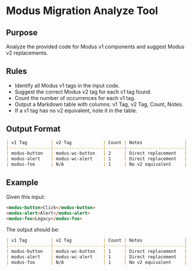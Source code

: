 # Modus Migration Analyze Tool

## Purpose
Analyze the provided code for Modus v1 components and suggest Modus v2 replacements.

## Rules
- Identify all Modus v1 tags in the input code.
- Suggest the correct Modus v2 tag for each v1 tag found.
- Count the number of occurrences for each v1 tag.
- Output a Markdown table with columns: v1 Tag, v2 Tag, Count, Notes.
- If a v1 tag has no v2 equivalent, note it in the table.

## Output Format
```markdown
| v1 Tag         | v2 Tag            | Count | Notes                |
|----------------|-------------------|-------|----------------------|
| modus-button   | modus-wc-button   | 2     | Direct replacement   |
| modus-alert    | modus-wc-alert    | 1     | Direct replacement   |
| modus-foo      | N/A               | 1     | No v2 equivalent     |
```

## Example
Given this input:
```html
<modus-button>Click</modus-button>
<modus-alert>Alert</modus-alert>
<modus-foo>Legacy</modus-foo>
```
The output should be:
```markdown
| v1 Tag         | v2 Tag            | Count | Notes                |
|----------------|-------------------|-------|----------------------|
| modus-button   | modus-wc-button   | 1     | Direct replacement   |
| modus-alert    | modus-wc-alert    | 1     | Direct replacement   |
| modus-foo      | N/A               | 1     | No v2 equivalent     |
``` 